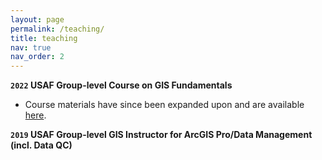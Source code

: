 ```yaml
---
layout: page
permalink: /teaching/
title: teaching
nav: true
nav_order: 2
---
```

**`2022` USAF Group-level Course on GIS Fundamentals**
* Course materials have since been expanded upon and are available [here](https://introtogisapplications.github.io/).

**`2019` USAF Group-level GIS Instructor for ArcGIS Pro/Data Management (incl. Data QC)**
